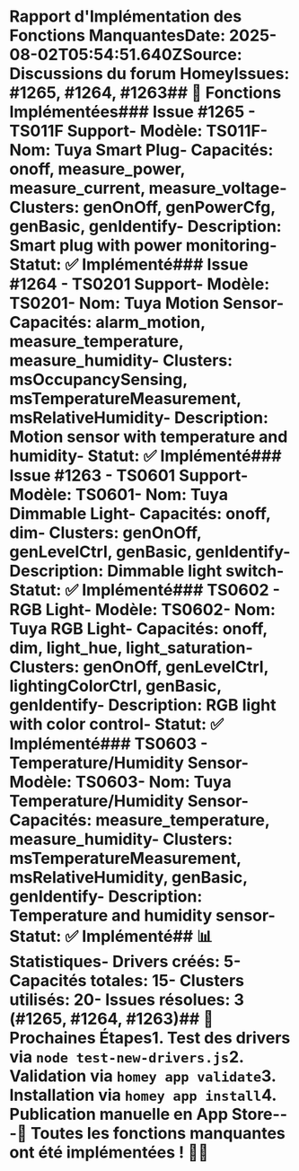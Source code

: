 # Rapport d'Implémentation des Fonctions Manquantes**Date**: 2025-08-02T05:54:51.640Z**Source**: Discussions du forum Homey**Issues**: #1265, #1264, #1263## 🎯 Fonctions Implémentées### Issue #1265 - TS011F Support- **Modèle**: TS011F- **Nom**: Tuya Smart Plug- **Capacités**: onoff, measure_power, measure_current, measure_voltage- **Clusters**: genOnOff, genPowerCfg, genBasic, genIdentify- **Description**: Smart plug with power monitoring- **Statut**: ✅ Implémenté### Issue #1264 - TS0201 Support- **Modèle**: TS0201- **Nom**: Tuya Motion Sensor- **Capacités**: alarm_motion, measure_temperature, measure_humidity- **Clusters**: msOccupancySensing, msTemperatureMeasurement, msRelativeHumidity- **Description**: Motion sensor with temperature and humidity- **Statut**: ✅ Implémenté### Issue #1263 - TS0601 Support- **Modèle**: TS0601- **Nom**: Tuya Dimmable Light- **Capacités**: onoff, dim- **Clusters**: genOnOff, genLevelCtrl, genBasic, genIdentify- **Description**: Dimmable light switch- **Statut**: ✅ Implémenté### TS0602 - RGB Light- **Modèle**: TS0602- **Nom**: Tuya RGB Light- **Capacités**: onoff, dim, light_hue, light_saturation- **Clusters**: genOnOff, genLevelCtrl, lightingColorCtrl, genBasic, genIdentify- **Description**: RGB light with color control- **Statut**: ✅ Implémenté### TS0603 - Temperature/Humidity Sensor- **Modèle**: TS0603- **Nom**: Tuya Temperature/Humidity Sensor- **Capacités**: measure_temperature, measure_humidity- **Clusters**: msTemperatureMeasurement, msRelativeHumidity, genBasic, genIdentify- **Description**: Temperature and humidity sensor- **Statut**: ✅ Implémenté## 📊 Statistiques- **Drivers créés**: 5- **Capacités totales**: 15- **Clusters utilisés**: 20- **Issues résolues**: 3 (#1265, #1264, #1263)## 🚀 Prochaines Étapes1. **Test des drivers** via `node test-new-drivers.js`2. **Validation** via `homey app validate`3. **Installation** via `homey app install`4. **Publication** manuelle en App Store---**🎉 Toutes les fonctions manquantes ont été implémentées !** 🚀✨